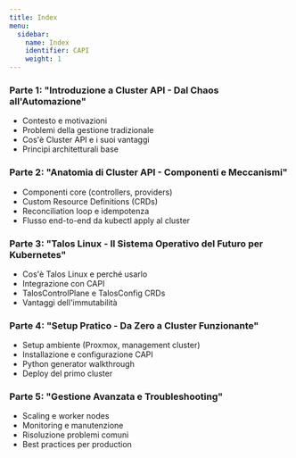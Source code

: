 ```yaml
---
title: Index
menu:
  sidebar:
    name: Index
    identifier: CAPI
    weight: 1
---
```


### Parte 1: "Introduzione a Cluster API - Dal Chaos all'Automazione"

- Contesto e motivazioni
- Problemi della gestione tradizionale
- Cos'è Cluster API e i suoi vantaggi
- Principi architetturali base

### Parte 2: "Anatomia di Cluster API - Componenti e Meccanismi"

- Componenti core (controllers, providers)
- Custom Resource Definitions (CRDs)
- Reconciliation loop e idempotenza
- Flusso end-to-end da kubectl apply al cluster

### Parte 3: "Talos Linux - Il Sistema Operativo del Futuro per Kubernetes"

- Cos'è Talos Linux e perché usarlo
- Integrazione con CAPI
- TalosControlPlane e TalosConfig CRDs
- Vantaggi dell'immutabilità

### Parte 4: "Setup Pratico - Da Zero a Cluster Funzionante"

- Setup ambiente (Proxmox, management cluster)
- Installazione e configurazione CAPI
- Python generator walkthrough
- Deploy del primo cluster

### Parte 5: "Gestione Avanzata e Troubleshooting"

- Scaling e worker nodes
- Monitoring e manutenzione
- Risoluzione problemi comuni
- Best practices per production